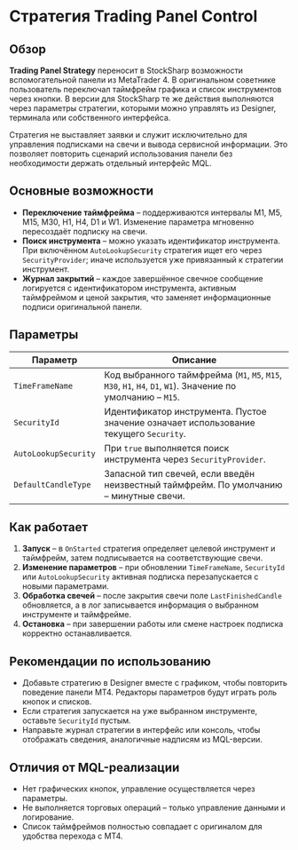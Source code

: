 # Стратегия Trading Panel Control

## Обзор

**Trading Panel Strategy** переносит в StockSharp возможности вспомогательной панели из MetaTrader 4. В оригинальном советнике пользователь переключал таймфрейм графика и список инструментов через кнопки. В версии для StockSharp те же действия выполняются через параметры стратегии, которыми можно управлять из Designer, терминала или собственного интерфейса.

Стратегия не выставляет заявки и служит исключительно для управления подписками на свечи и вывода сервисной информации. Это позволяет повторить сценарий использования панели без необходимости держать отдельный интерфейс MQL.

## Основные возможности

- **Переключение таймфрейма** – поддерживаются интервалы M1, M5, M15, M30, H1, H4, D1 и W1. Изменение параметра мгновенно пересоздаёт подписку на свечи.
- **Поиск инструмента** – можно указать идентификатор инструмента. При включённом `AutoLookupSecurity` стратегия ищет его через `SecurityProvider`; иначе используется уже привязанный к стратегии инструмент.
- **Журнал закрытий** – каждое завершённое свечное сообщение логируется с идентификатором инструмента, активным таймфреймом и ценой закрытия, что заменяет информационные подписи оригинальной панели.

## Параметры

| Параметр | Описание |
|----------|----------|
| `TimeFrameName` | Код выбранного таймфрейма (`M1`, `M5`, `M15`, `M30`, `H1`, `H4`, `D1`, `W1`). Значение по умолчанию – `M15`. |
| `SecurityId` | Идентификатор инструмента. Пустое значение означает использование текущего `Security`. |
| `AutoLookupSecurity` | При `true` выполняется поиск инструмента через `SecurityProvider`. |
| `DefaultCandleType` | Запасной тип свечей, если введён неизвестный таймфрейм. По умолчанию – минутные свечи. |

## Как работает

1. **Запуск** – в `OnStarted` стратегия определяет целевой инструмент и таймфрейм, затем подписывается на соответствующие свечи.
2. **Изменение параметров** – при обновлении `TimeFrameName`, `SecurityId` или `AutoLookupSecurity` активная подписка перезапускается с новыми параметрами.
3. **Обработка свечей** – после закрытия свечи поле `LastFinishedCandle` обновляется, а в лог записывается информация о выбранном инструменте и таймфрейме.
4. **Остановка** – при завершении работы или смене настроек подписка корректно останавливается.

## Рекомендации по использованию

- Добавьте стратегию в Designer вместе с графиком, чтобы повторить поведение панели MT4. Редакторы параметров будут играть роль кнопок и списков.
- Если стратегия запускается на уже выбранном инструменте, оставьте `SecurityId` пустым.
- Направьте журнал стратегии в интерфейс или консоль, чтобы отображать сведения, аналогичные надписям из MQL-версии.

## Отличия от MQL-реализации

- Нет графических кнопок, управление осуществляется через параметры.
- Не выполняется торговых операций – только управление данными и логирование.
- Список таймфреймов полностью совпадает с оригиналом для удобства перехода с MT4.

